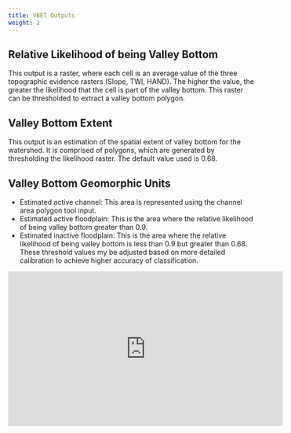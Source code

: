 ```yaml
---
title: VBET Outputs
weight: 2
---
```


## Relative Likelihood of being Valley Bottom
This output is a raster, where each cell is an average value of the three topographic evidence rasters (Slope, TWI, HAND). The higher the value, the greater the likelihood that the cell is part of the valley bottom. This raster can be thresholded to extract a valley bottom polygon.

## Valley Bottom Extent
This output is an estimation of the spatial extent of valley bottom for the watershed. It is comprised of polygons, which are generated by thresholding the likelihood raster. The default value used is 0.68.

## Valley Bottom Geomorphic Units
- Estimated active channel: This area is represented using the channel area polygon tool input.
- Estimated active floodplain: This is the area where the relative likelihood of being valley bottom greater than 0.9.
- Estimated inactive floodplain: This is the area where the relative likelihood of being valley bottom is less than 0.9 but greater than 0.68.
These threshold values my be adjusted based on more detailed calibration to achieve higher accuracy of classification.

<div class="responsive-embed">
<iframe width="560" height="315" src="https://www.youtube.com/embed/XBUhQieYNBU" frameborder="0" allow="accelerometer; autoplay; encrypted-media; gyroscope; picture-in-picture" allowfullscreen></iframe>
</div>
